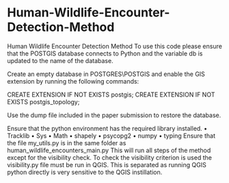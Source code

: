 # Human-Wildlife-Encounter-Detection-Method
Human Wildlife Encounter Detection Method 
To use this code please ensure that the POSTGIS database connects to Python and the variable db is updated to the name of the database.

Create an empty database in POSTGRES\POSTGIS and enable the GIS extension by running the following commands:

CREATE EXTENSION IF NOT EXISTS postgis;
CREATE EXTENSION IF NOT EXISTS postgis_topology;

Use the dump file included in the paper submission to restore the database.


Ensure that the python environment has the required library installed.
•	Tracklib
•	Sys
•	Math
•	shapely 
•	psycopg2
•	numpy 
•	typing 
Ensure that the file my_utils.py is in the same folder as human_wildlife_encounters_main.py
This will run all steps of the method except for the visibility check. To check the visibility criterion is used the visibility.py file must be run in QGIS. This is separated as running QGIS python directly is very sensitive to the QGIS instillation.

